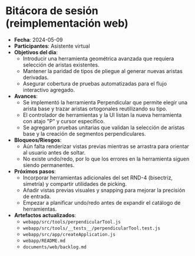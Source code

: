 # Bitácora de sesión (reimplementación web)
- **Fecha**: 2024-05-09
- **Participantes**: Asistente virtual
- **Objetivos del día**:
  - Introducir una herramienta geométrica avanzada que requiera selección de aristas existentes.
  - Mantener la paridad de tipos de pliegue al generar nuevas aristas derivadas.
  - Asegurar cobertura de pruebas automatizadas para el flujo interactivo agregado.
- **Avances**:
  - Se implementó la herramienta Perpendicular que permite elegir una arista base y trazar aristas ortogonales reutilizando su tipo.
  - El controlador de herramientas y la UI listan la nueva herramienta con atajo "P" y cursor específico.
  - Se agregaron pruebas unitarias que validan la selección de aristas base y la creación de segmentos perpendiculares.
- **Bloqueos/Riesgos**:
  - Aún falta renderizar vistas previas mientras se arrastra para orientar al usuario antes de soltar.
  - No existe undo/redo, por lo que los errores en la herramienta siguen siendo permanentes.
- **Próximos pasos**:
  - Incorporar herramientas adicionales del set RND-4 (bisectriz, simetría) y compartir utilidades de picking.
  - Añadir vistas previas visuales y snapping para mejorar la precisión de entrada.
  - Empezar a planificar undo/redo antes de expandir el catálogo de herramientas.
- **Artefactos actualizados**:
  - `webapp/src/tools/perpendicularTool.js`
  - `webapp/src/tools/__tests__/perpendicularTool.test.js`
  - `webapp/src/app/createApplication.js`
  - `webapp/README.md`
  - `documents/web/backlog.md`
